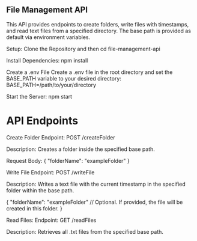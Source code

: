 ## File Management API
This API provides endpoints to create folders, write files with timestamps, and read text files from a specified directory. The base path is provided as default via environment variables.

Setup:
Clone the Repository and then
cd file-management-api

Install Dependencies:
npm install

Create a .env File Create a .env file in the root directory and set the BASE_PATH variable to your desired directory:
BASE_PATH=/path/to/your/directory

Start the Server:
npm start

# API Endpoints

Create Folder
Endpoint: POST /createFolder

Description: Creates a folder inside the specified base path.

Request Body:
{
    "folderName": "exampleFolder"
}

Write File
Endpoint: POST /writeFile

Description: Writes a text file with the current timestamp in the specified folder within the base path.

{
    "folderName": "exampleFolder" // Optional. If provided, the file will be created in this folder.
}

Read Files:
Endpoint: GET /readFiles

Description: Retrieves all .txt files from the specified base path.

